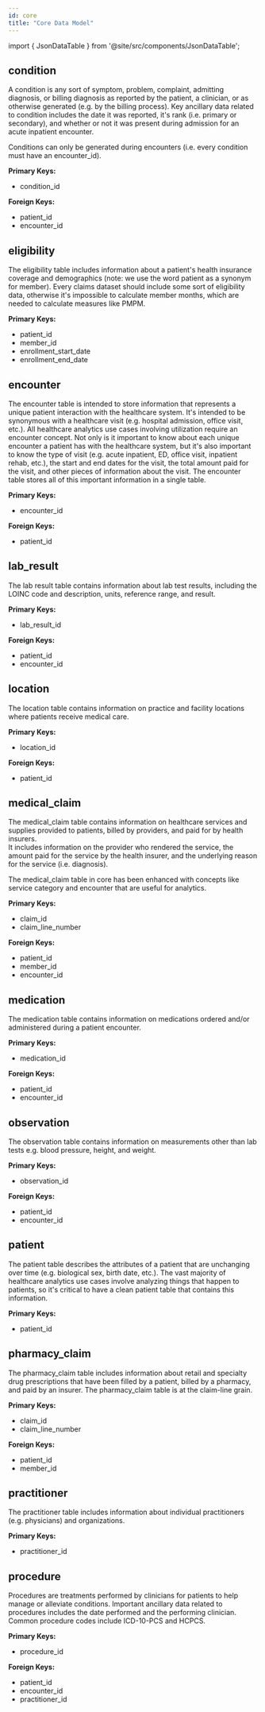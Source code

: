 ```yaml
---
id: core
title: "Core Data Model"
---
```


import { JsonDataTable } from '@site/src/components/JsonDataTable';

## condition

A condition is any sort of symptom, problem, complaint, admitting diagnosis, or 
billing diagnosis as reported by the patient, a clinician, or as otherwise 
generated (e.g. by the billing process).  Key ancillary data related to 
condition includes the date it was reported, it's rank (i.e. primary or 
secondary), and whether or not it was present during admission for an acute 
inpatient encounter.

Conditions can only be generated during encounters (i.e. every condition must 
have an encounter_id).  

**Primary Keys:**
  * condition_id

**Foreign Keys:**
  * patient_id
  * encounter_id

<JsonDataTable jsonPath="nodes.model\.the_tuva_project\.core__condition.columns" />

## eligibility

The eligibility table includes information about a patient's health insurance 
coverage and demographics (note: we use the word patient as a synonym for 
member).  Every claims dataset should include some sort of eligibility data, 
otherwise it's impossible to calculate member months, which are needed to 
calculate measures like PMPM.

**Primary Keys:**
  * patient_id
  * member_id
  * enrollment_start_date
  * enrollment_end_date

<JsonDataTable jsonPath="nodes.model\.the_tuva_project\.core__eligibility.columns" />

## encounter

The encounter table is intended to store information that represents a unique 
patient interaction with the healthcare system.  It's intended to be synonymous 
with a healthcare visit (e.g. hospital admission, office visit, etc.).  All 
healthcare analytics use cases involving utilization require an encounter 
concept.  Not only is it important to know about each unique encounter a 
patient has with the healthcare system, but it's also important to know the 
type of visit (e.g. acute inpatient, ED, office visit, inpatient rehab, etc.), 
the start and end dates for the visit, the total amount paid for the visit, and 
other pieces of information about the visit.  The encounter table stores all of 
this important information in a single table.

**Primary Keys:**
  * encounter_id

**Foreign Keys:**
  * patient_id

<JsonDataTable jsonPath="nodes.model\.the_tuva_project\.core__encounter.columns" />

## lab_result

The lab result table contains information about lab test results, 
including the LOINC code and description, units, reference range, and 
result.

**Primary Keys:**
  * lab_result_id

**Foreign Keys:**
  * patient_id
  * encounter_id

<JsonDataTable jsonPath="nodes.model\.the_tuva_project\.core__lab_result.columns" />

## location

The location table contains information on practice and facility locations 
where patients receive medical care.

**Primary Keys:**
  * location_id

**Foreign Keys:**
  * patient_id

<JsonDataTable jsonPath="nodes.model\.the_tuva_project\.core__location.columns" />

## medical_claim

The medical_claim table contains information on healthcare services and supplies 
provided to patients, billed by providers, and paid for by health insurers.  
It includes information on the provider who rendered the service, the amount 
paid for the service by the health insurer, and the underlying reason for the 
service (i.e. diagnosis).  

The medical_claim table in core has been enhanced with concepts like service 
category and encounter that are useful for analytics.

**Primary Keys:**
  * claim_id
  * claim_line_number

**Foreign Keys:**
  * patient_id
  * member_id
  * encounter_id

<JsonDataTable jsonPath="nodes.model\.the_tuva_project\.core__medical_claim.columns" />

## medication

The medication table contains information on medications ordered and/or 
administered during a patient encounter.

**Primary Keys:**
  * medication_id

**Foreign Keys:**
  * patient_id
  * encounter_id

<JsonDataTable jsonPath="nodes.model\.the_tuva_project\.core__medication.columns" />

## observation

The observation table contains information on measurements other than lab 
tests e.g. blood pressure, height, and weight.

**Primary Keys:**
  * observation_id

**Foreign Keys:**
  * patient_id
  * encounter_id

<JsonDataTable jsonPath="nodes.model\.the_tuva_project\.core__observation.columns" />

## patient

The patient table describes the attributes of a patient that are unchanging over 
time (e.g. biological sex, birth date, etc.).  The vast majority of healthcare 
analytics use cases involve analyzing things that happen to patients, so it's 
critical to have a clean patient table that contains this information.

**Primary Keys:**
  * patient_id

<JsonDataTable jsonPath="nodes.model\.the_tuva_project\.core__patient.columns" />

## pharmacy_claim

The pharmacy_claim table includes information about retail and specialty drug 
prescriptions that have been filled by a patient, billed by a pharmacy, and 
paid by an insurer.  The pharmacy_claim table is at the claim-line grain.

**Primary Keys:**
  * claim_id
  * claim_line_number

**Foreign Keys:**
  * patient_id
  * member_id

<JsonDataTable jsonPath="nodes.model\.the_tuva_project\.core__pharmacy_claim.columns" />

## practitioner

The practitioner table includes information about individual practitioners (e.g. 
physicians) and organizations.  

**Primary Keys:**
  * practitioner_id

<JsonDataTable jsonPath="nodes.model\.the_tuva_project\.core__practitioner.columns" />

## procedure

Procedures are treatments performed by clinicians for patients to help manage or 
alleviate conditions.  Important ancillary data related to procedures includes 
the date performed and the performing clinician.  Common procedure codes include 
ICD-10-PCS and HCPCS.

**Primary Keys:**
  * procedure_id

**Foreign Keys:**
  * patient_id
  * encounter_id
  * practitioner_id

<JsonDataTable jsonPath="nodes.model\.the_tuva_project\.core__procedure.columns" />
